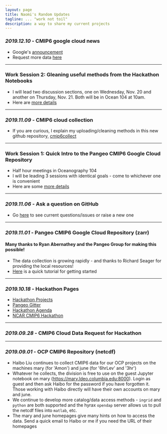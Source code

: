 ```yaml
---
layout: page
title: Naomi's Random Updates
tagline: ... "work not toil"
description: a way to share my current projects
---
```


### *2019.12.10* - CMIP6 google cloud news
- Google's [announcement](https://cloud.google.com/blog/products/data-analytics/new-climate-model-data-now-google-public-datasets)
- Request more data [here](https://docs.google.com/forms/d/e/1FAIpQLScFjA5IddqBs2Rc0xGbzn32NPq12TKr-b-8KGtXWyNDK5sJCg/viewform)

--------------
### Work Session 2: Gleaning useful methods from the Hackathon Notebooks
- I will lead two discussion sections, one on Wednesday, Nov. 20 and another on Thursday, Nov. 21. Both will be in Ocean 104 at 10am.
- Here are [more details](https://naomi-henderson.github.io/pages/sessions.html)

--------------
### *2019.11.09* - CMIP6 cloud collection
- If you are curious, I explain my uploading/cleaning methods in this new github repository, [cmip6collect](https://github.com/naomi-henderson/cmip6collect)

--------------
### Work Session 1: Quick Intro to the Pangeo CMIP6 Google Cloud Repository
- Half hour meetings in Oceanography 104
- I will be leading 3 sessions with identical goals - come to whichever one is convenient
- Here are some [more details](https://naomi-henderson.github.io/pages/sessions.html)

--------------
### *2019.11.06* -  Ask a question on GitHub
- Go [here](pages/issues.html) to see current questions/issues or raise a new one

--------------
### *2019.11.01* -  Pangeo CMIP6 Google Cloud Repository (zarr)

#### Many thanks to Ryan Abernathey and the Pangeo Group for making this possible! 
- The data collection is growing rapidly - and thanks to Richard Seager for providing the local resources!
- [Here](pages/tutorial1.html) is a quick tutorial for getting started


--------------
### *2019.10.18* - Hackathon Pages
- [Hackathon Projects](https://discourse.pangeo.io/c/cmip6hack/cmip6hack-projects)
- [Pangeo Gitter](https://gitter.im/pangeo-data/data)
- [Hackathon Agenda](https://cmip6hack.github.io/#/schedule)
- [NCAR CMIP6 Hackathon](https://cmip6hack.github.io/#/)


--------------
### *2019.09.28* - CMIP6 Cloud Data Request for Hackathon

[Make Request Here]: https://docs.google.com/forms/d/e/1FAIpQLScFjA5IddqBs2Rc0xGbzn32NPq12TKr-b-8KGtXWyNDK5sJCg/viewform

--------------
### *2019.09.01* -  OCP CMIP6 Repository (netcdf)
- Haibo Liu continues to collect CMIP6 data for our OCP projects on the machines mary (for 'Amon') and june (for '6hrLev' and '3hr')
- Whatever he collects, the division is free to use on the guest Jupyter notebook on mary (https://mary.ldeo.columbia.edu:8000). Login as guest and then ask Haibo for the password if you have forgotten it. Those working with Haibo directly will have their own accounts on mary and june.
- We continue to develop more catalog/data access methods - `ingrid` and `python` are both supported and the hyrax `opendap` server allows us to pull the netcdf files into `matlab`, etc.  
- The mary and june homepages give many hints on how to access the data. Send a quick email to Haibo or me if you need the URL of their homepages

